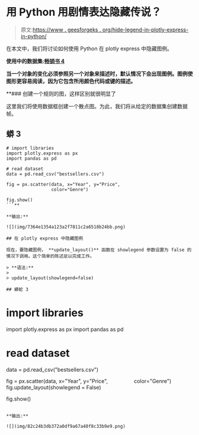 # 用 Python 用剧情表达隐藏传说？

> 原文:[https://www . geesforgeks . org/hide-legend-in-plotly-express-in-python/](https://www.geeksforgeeks.org/hide-legend-in-plotly-express-in-python/)

在本文中，我们将讨论如何使用 Python 在 plotly express 中隐藏图例。

**使用中的数据集:[畅销书 4](https://media.geeksforgeeks.org/wp-content/cdn-uploads/20211115164236/bestsellers4.csv)**

**当一个对象的变化必须参照另一个对象来描述时，默认情况下会出现图例。图例使图形更容易阅读，因为它包含所用颜色代码或键的描述。**

 **### 创建一个规则的图，这样区别就很明显了

这里我们将使用数据框创建一个散点图。为此，我们将从给定的数据集创建数据帧。

## 蟒 3

```
# import libraries
import plotly.express as px
import pandas as pd

# read dataset
data = pd.read_csv("bestsellers.csv")

fig = px.scatter(data, x="Year", y="Price", 
                 color="Genre")

fig.show()
```** 

**输出:**

![](img/7364e1354a123a2f7811c2a6518b24bb.png)

## 在 plotly express 中隐藏图例

现在，要隐藏图例， **update_layout()** 函数在 showlegend 参数设置为 false 的情况下调用。这个简单的陈述足以完成工作。

> **语法:**
> 
> update_layout(showlegend=false)

## 蟒蛇 3

```
# import libraries
import plotly.express as px
import pandas as pd

# read dataset
data = pd.read_csv("bestsellers.csv")

fig = px.scatter(data, x="Year", y="Price",
                 color="Genre")
fig.update_layout(showlegend = False)

fig.show()
```

**输出:**

![](img/82c24b3db372a0df9a67a40f8c33b9e9.png)